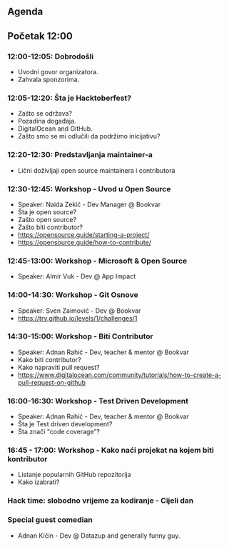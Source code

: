 ## Agenda

## Početak 12:00

### 12:00-12:05: Dobrodošli
 - Uvodni govor organizatora.
 - Zahvala sponzorima.

### 12:05-12:20: Šta je Hacktoberfest?
 - Zašto se održava?
 - Pozadina događaja.
 - DigitalOcean and GitHub.
 - Zašto smo se mi odlučili da podržimo inicijativu?

### 12:20-12:30: Predstavljanja maintainer-a
 - Lični doživljaji open source maintainera i contributora

### 12:30-12:45: Workshop - Uvod u Open Source
- Speaker: Naida Zekić - Dev Manager @ Bookvar
- Šta je open source?
- Zašto open source?
- Zašto biti contributor?
- https://opensource.guide/starting-a-project/
- https://opensource.guide/how-to-contribute/

### 12:45-13:00: Workshop - Microsoft & Open Source
- Speaker: Almir Vuk - Dev @ App Impact

### 14:00-14:30: Workshop - Git Osnove
- Speaker: Sven Zaimović - Dev @ Bookvar
- https://try.github.io/levels/1/challenges/1

### 14:30-15:00: Workshop - Biti Contributor 
- Speaker: Adnan Rahić - Dev, teacher & mentor @ Bookvar
- Kako biti contributor?
- Kako napraviti pull request? 
- https://www.digitalocean.com/community/tutorials/how-to-create-a-pull-request-on-github

### 16:00-16:30: Workshop - Test Driven Development
- Speaker: Adnan Rahić - Dev, teacher & mentor @ Bookvar
- Šta je Test driven development?
- Šta znači "code coverage"?

### 16:45 - 17:00: Workshop - Kako naći projekat na kojem biti kontributor
 - Listanje popularnih GitHub repozitorija
 - Kako izabrati?

### Hack time: slobodno vrijeme za kodiranje - Cijeli dan
 
### Special guest comedian
- Adnan Kičin - Dev @ Datazup and generally funny guy.